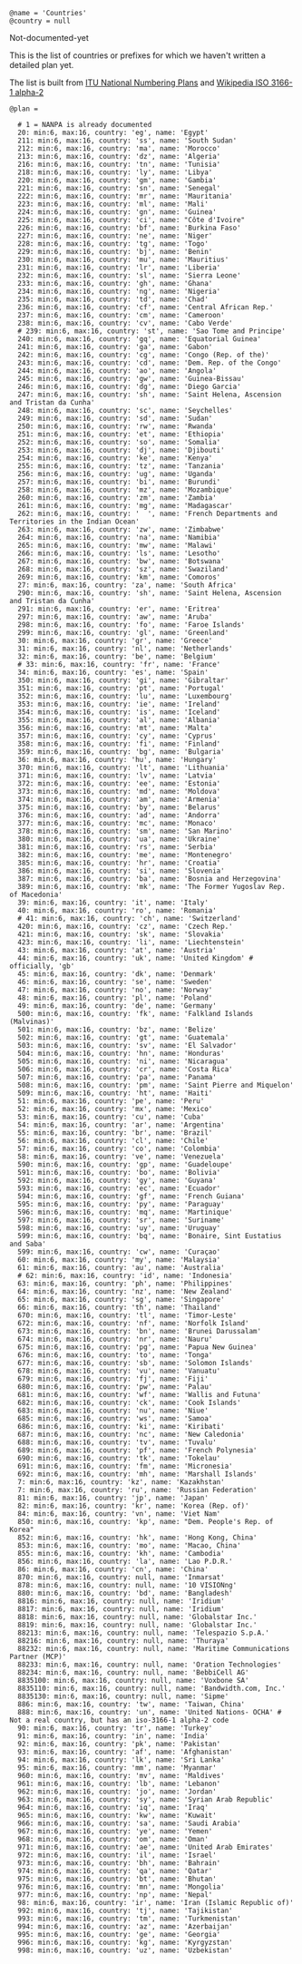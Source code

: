     @name = 'Countries'
    @country = null

Not-documented-yet

This is the list of countries or prefixes for which we haven't written a detailed plan yet.

The list is built from
[ITU National Numbering Plans](https://www.itu.int/oth/T0202.aspx?parent=T0202)
and
[Wikipedia ISO 3166-1 alpha-2](https://en.wikipedia.org/wiki/ISO_3166-1_alpha-2)

    @plan =

      # 1 = NANPA is already documented
      20: min:6, max:16, country: 'eg', name: 'Egypt'
      211: min:6, max:16, country: 'ss', name: 'South Sudan'
      212: min:6, max:16, country: 'ma', name: 'Morocco'
      213: min:6, max:16, country: 'dz', name: 'Algeria'
      216: min:6, max:16, country: 'tn', name: 'Tunisia'
      218: min:6, max:16, country: 'ly', name: 'Libya'
      220: min:6, max:16, country: 'gm', name: 'Gambia'
      221: min:6, max:16, country: 'sn', name: 'Senegal'
      222: min:6, max:16, country: 'mr', name: 'Mauritania'
      223: min:6, max:16, country: 'ml', name: 'Mali'
      224: min:6, max:16, country: 'gn', name: 'Guinea'
      225: min:6, max:16, country: 'ci', name: "Côte d'Ivoire"
      226: min:6, max:16, country: 'bf', name: 'Burkina Faso'
      227: min:6, max:16, country: 'ne', name: 'Niger'
      228: min:6, max:16, country: 'tg', name: 'Togo'
      229: min:6, max:16, country: 'bj', name: 'Benin'
      230: min:6, max:16, country: 'mu', name: 'Mauritius'
      231: min:6, max:16, country: 'lr', name: 'Liberia'
      232: min:6, max:16, country: 'sl', name: 'Sierra Leone'
      233: min:6, max:16, country: 'gh', name: 'Ghana'
      234: min:6, max:16, country: 'ng', name: 'Nigeria'
      235: min:6, max:16, country: 'td', name: 'Chad'
      236: min:6, max:16, country: 'cf', name: 'Central African Rep.'
      237: min:6, max:16, country: 'cm', name: 'Cameroon'
      238: min:6, max:16, country: 'cv', name: 'Cabo Verde'
      # 239: min:6, max:16, country: 'st', name: 'Sao Tome and Principe'
      240: min:6, max:16, country: 'gq', name: 'Equatorial Guinea'
      241: min:6, max:16, country: 'ga', name: 'Gabon'
      242: min:6, max:16, country: 'cg', name: 'Congo (Rep. of the)'
      243: min:6, max:16, country: 'cd', name: 'Dem. Rep. of the Congo'
      244: min:6, max:16, country: 'ao', name: 'Angola'
      245: min:6, max:16, country: 'gw', name: 'Guinea-Bissau'
      246: min:6, max:16, country: 'dg', name: 'Diego Garcia'
      247: min:6, max:16, country: 'sh', name: 'Saint Helena, Ascension and Tristan da Cunha'
      248: min:6, max:16, country: 'sc', name: 'Seychelles'
      249: min:6, max:16, country: 'sd', name: 'Sudan'
      250: min:6, max:16, country: 'rw', name: 'Rwanda'
      251: min:6, max:16, country: 'et', name: 'Ethiopia'
      252: min:6, max:16, country: 'so', name: 'Somalia'
      253: min:6, max:16, country: 'dj', name: 'Djibouti'
      254: min:6, max:16, country: 'ke', name: 'Kenya'
      255: min:6, max:16, country: 'tz', name: 'Tanzania'
      256: min:6, max:16, country: 'ug', name: 'Uganda'
      257: min:6, max:16, country: 'bi', name: 'Burundi'
      258: min:6, max:16, country: 'mz', name: 'Mozambique'
      260: min:6, max:16, country: 'zm', name: 'Zambia'
      261: min:6, max:16, country: 'mg', name: 'Madagascar'
      262: min:6, max:16, country: '  ', name: 'French Departments and Territories in the Indian Ocean'
      263: min:6, max:16, country: 'zw', name: 'Zimbabwe'
      264: min:6, max:16, country: 'na', name: 'Namibia'
      265: min:6, max:16, country: 'mw', name: 'Malawi'
      266: min:6, max:16, country: 'ls', name: 'Lesotho'
      267: min:6, max:16, country: 'bw', name: 'Botswana'
      268: min:6, max:16, country: 'sz', name: 'Swaziland'
      269: min:6, max:16, country: 'km', name: 'Comoros'
      27: min:6, max:16, country: 'za', name: 'South Africa'
      290: min:6, max:16, country: 'sh', name: 'Saint Helena, Ascension and Tristan da Cunha'
      291: min:6, max:16, country: 'er', name: 'Eritrea'
      297: min:6, max:16, country: 'aw', name: 'Aruba'
      298: min:6, max:16, country: 'fo', name: 'Faroe Islands'
      299: min:6, max:16, country: 'gl', name: 'Greenland'
      30: min:6, max:16, country: 'gr', name: 'Greece'
      31: min:6, max:16, country: 'nl', name: 'Netherlands'
      32: min:6, max:16, country: 'be', name: 'Belgium'
      # 33: min:6, max:16, country: 'fr', name: 'France'
      34: min:6, max:16, country: 'es', name: 'Spain'
      350: min:6, max:16, country: 'gi', name: 'Gibraltar'
      351: min:6, max:16, country: 'pt', name: 'Portugal'
      352: min:6, max:16, country: 'lu', name: 'Luxembourg'
      353: min:6, max:16, country: 'ie', name: 'Ireland'
      354: min:6, max:16, country: 'is', name: 'Iceland'
      355: min:6, max:16, country: 'al', name: 'Albania'
      356: min:6, max:16, country: 'mt', name: 'Malta'
      357: min:6, max:16, country: 'cy', name: 'Cyprus'
      358: min:6, max:16, country: 'fi', name: 'Finland'
      359: min:6, max:16, country: 'bg', name: 'Bulgaria'
      36: min:6, max:16, country: 'hu', name: 'Hungary'
      370: min:6, max:16, country: 'lt', name: 'Lithuania'
      371: min:6, max:16, country: 'lv', name: 'Latvia'
      372: min:6, max:16, country: 'ee', name: 'Estonia'
      373: min:6, max:16, country: 'md', name: 'Moldova'
      374: min:6, max:16, country: 'am', name: 'Armenia'
      375: min:6, max:16, country: 'by', name: 'Belarus'
      376: min:6, max:16, country: 'ad', name: 'Andorra'
      377: min:6, max:16, country: 'mc', name: 'Monaco'
      378: min:6, max:16, country: 'sm', name: 'San Marino'
      380: min:6, max:16, country: 'ua', name: 'Ukraine'
      381: min:6, max:16, country: 'rs', name: 'Serbia'
      382: min:6, max:16, country: 'me', name: 'Montenegro'
      385: min:6, max:16, country: 'hr', name: 'Croatia'
      386: min:6, max:16, country: 'si', name: 'Slovenia'
      387: min:6, max:16, country: 'ba', name: 'Bosnia and Herzegovina'
      389: min:6, max:16, country: 'mk', name: 'The Former Yugoslav Rep. of Macedonia'
      39: min:6, max:16, country: 'it', name: 'Italy'
      40: min:6, max:16, country: 'ro', name: 'Romania'
      # 41: min:6, max:16, country: 'ch', name: 'Switzerland'
      420: min:6, max:16, country: 'cz', name: 'Czech Rep.'
      421: min:6, max:16, country: 'sk', name: 'Slovakia'
      423: min:6, max:16, country: 'li', name: 'Liechtenstein'
      43: min:6, max:16, country: 'at', name: 'Austria'
      44: min:6, max:16, country: 'uk', name: 'United Kingdom' # officially, 'gb'
      45: min:6, max:16, country: 'dk', name: 'Denmark'
      46: min:6, max:16, country: 'se', name: 'Sweden'
      47: min:6, max:16, country: 'no', name: 'Norway'
      48: min:6, max:16, country: 'pl', name: 'Poland'
      49: min:6, max:16, country: 'de', name: 'Germany'
      500: min:6, max:16, country: 'fk', name: 'Falkland Islands (Malvinas)'
      501: min:6, max:16, country: 'bz', name: 'Belize'
      502: min:6, max:16, country: 'gt', name: 'Guatemala'
      503: min:6, max:16, country: 'sv', name: 'El Salvador'
      504: min:6, max:16, country: 'hn', name: 'Honduras'
      505: min:6, max:16, country: 'ni', name: 'Nicaragua'
      506: min:6, max:16, country: 'cr', name: 'Costa Rica'
      507: min:6, max:16, country: 'pa', name: 'Panama'
      508: min:6, max:16, country: 'pm', name: 'Saint Pierre and Miquelon'
      509: min:6, max:16, country: 'ht', name: 'Haiti'
      51: min:6, max:16, country: 'pe', name: 'Peru'
      52: min:6, max:16, country: 'mx', name: 'Mexico'
      53: min:6, max:16, country: 'cu', name: 'Cuba'
      54: min:6, max:16, country: 'ar', name: 'Argentina'
      55: min:6, max:16, country: 'br', name: 'Brazil'
      56: min:6, max:16, country: 'cl', name: 'Chile'
      57: min:6, max:16, country: 'co', name: 'Colombia'
      58: min:6, max:16, country: 've', name: 'Venezuela'
      590: min:6, max:16, country: 'gp', name: 'Guadeloupe'
      591: min:6, max:16, country: 'bo', name: 'Bolivia'
      592: min:6, max:16, country: 'gy', name: 'Guyana'
      593: min:6, max:16, country: 'ec', name: 'Ecuador'
      594: min:6, max:16, country: 'gf', name: 'French Guiana'
      595: min:6, max:16, country: 'py', name: 'Paraguay'
      596: min:6, max:16, country: 'mq', name: 'Martinique'
      597: min:6, max:16, country: 'sr', name: 'Suriname'
      598: min:6, max:16, country: 'uy', name: 'Uruguay'
      599: min:6, max:16, country: 'bq', name: 'Bonaire, Sint Eustatius and Saba'
      599: min:6, max:16, country: 'cw', name: 'Curaçao'
      60: min:6, max:16, country: 'my', name: 'Malaysia'
      61: min:6, max:16, country: 'au', name: 'Australia'
      # 62: min:6, max:16, country: 'id', name: 'Indonesia'
      63: min:6, max:16, country: 'ph', name: 'Philippines'
      64: min:6, max:16, country: 'nz', name: 'New Zealand'
      65: min:6, max:16, country: 'sg', name: 'Singapore'
      66: min:6, max:16, country: 'th', name: 'Thailand'
      670: min:6, max:16, country: 'tl', name: 'Timor-Leste'
      672: min:6, max:16, country: 'nf', name: 'Norfolk Island'
      673: min:6, max:16, country: 'bn', name: 'Brunei Darussalam'
      674: min:6, max:16, country: 'nr', name: 'Nauru'
      675: min:6, max:16, country: 'pg', name: 'Papua New Guinea'
      676: min:6, max:16, country: 'to', name: 'Tonga'
      677: min:6, max:16, country: 'sb', name: 'Solomon Islands'
      678: min:6, max:16, country: 'vu', name: 'Vanuatu'
      679: min:6, max:16, country: 'fj', name: 'Fiji'
      680: min:6, max:16, country: 'pw', name: 'Palau'
      681: min:6, max:16, country: 'wf', name: 'Wallis and Futuna'
      682: min:6, max:16, country: 'ck', name: 'Cook Islands'
      683: min:6, max:16, country: 'nu', name: 'Niue'
      685: min:6, max:16, country: 'ws', name: 'Samoa'
      686: min:6, max:16, country: 'ki', name: 'Kiribati'
      687: min:6, max:16, country: 'nc', name: 'New Caledonia'
      688: min:6, max:16, country: 'tv', name: 'Tuvalu'
      689: min:6, max:16, country: 'pf', name: 'French Polynesia'
      690: min:6, max:16, country: 'tk', name: 'Tokelau'
      691: min:6, max:16, country: 'fm', name: 'Micronesia'
      692: min:6, max:16, country: 'mh', name: 'Marshall Islands'
      7: min:6, max:16, country: 'kz', name: 'Kazakhstan'
      7: min:6, max:16, country: 'ru', name: 'Russian Federation'
      81: min:6, max:16, country: 'jp', name: 'Japan'
      82: min:6, max:16, country: 'kr', name: 'Korea (Rep. of)'
      84: min:6, max:16, country: 'vn', name: 'Viet Nam'
      850: min:6, max:16, country: 'kp', name: "Dem. People's Rep. of Korea"
      852: min:6, max:16, country: 'hk', name: 'Hong Kong, China'
      853: min:6, max:16, country: 'mo', name: 'Macao, China'
      855: min:6, max:16, country: 'kh', name: 'Cambodia'
      856: min:6, max:16, country: 'la', name: 'Lao P.D.R.'
      86: min:6, max:16, country: 'cn', name: 'China'
      870: min:6, max:16, country: null, name: 'Inmarsat'
      878: min:6, max:16, country: null, name: '10 VISIONng'
      880: min:6, max:16, country: 'bd', name: 'Bangladesh'
      8816: min:6, max:16, country: null, name: 'Iridium'
      8817: min:6, max:16, country: null, name: 'Iridium'
      8818: min:6, max:16, country: null, name: 'Globalstar Inc.'
      8819: min:6, max:16, country: null, name: 'Globalstar Inc.'
      88213: min:6, max:16, country: null, name: 'Telespazio S.p.A.'
      88216: min:6, max:16, country: null, name: 'Thuraya'
      88232: min:6, max:16, country: null, name: 'Maritime Communications Partner (MCP)'
      88233: min:6, max:16, country: null, name: 'Oration Technologies'
      88234: min:6, max:16, country: null, name: 'BebbiCell AG'
      8835100: min:6, max:16, country: null, name: 'Voxbone SA'
      8835110: min:6, max:16, country: null, name: 'Bandwidth.com, Inc.'
      8835130: min:6, max:16, country: null, name: 'Sipme'
      886: min:6, max:16, country: 'tw', name: 'Taiwan, China'
      888: min:6, max:16, country: 'un', name: 'United Nations- OCHA' # Not a real country, but has an iso-3166-1 alpha-2 code
      90: min:6, max:16, country: 'tr', name: 'Turkey'
      91: min:6, max:16, country: 'in', name: 'India'
      92: min:6, max:16, country: 'pk', name: 'Pakistan'
      93: min:6, max:16, country: 'af', name: 'Afghanistan'
      94: min:6, max:16, country: 'lk', name: 'Sri Lanka'
      95: min:6, max:16, country: 'mm', name: 'Myanmar'
      960: min:6, max:16, country: 'mv', name: 'Maldives'
      961: min:6, max:16, country: 'lb', name: 'Lebanon'
      962: min:6, max:16, country: 'jo', name: 'Jordan'
      963: min:6, max:16, country: 'sy', name: 'Syrian Arab Republic'
      964: min:6, max:16, country: 'iq', name: 'Iraq'
      965: min:6, max:16, country: 'kw', name: 'Kuwait'
      966: min:6, max:16, country: 'sa', name: 'Saudi Arabia'
      967: min:6, max:16, country: 'ye', name: 'Yemen'
      968: min:6, max:16, country: 'om', name: 'Oman'
      971: min:6, max:16, country: 'ae', name: 'United Arab Emirates'
      972: min:6, max:16, country: 'il', name: 'Israel'
      973: min:6, max:16, country: 'bh', name: 'Bahrain'
      974: min:6, max:16, country: 'qa', name: 'Qatar'
      975: min:6, max:16, country: 'bt', name: 'Bhutan'
      976: min:6, max:16, country: 'mn', name: 'Mongolia'
      977: min:6, max:16, country: 'np', name: 'Nepal'
      98: min:6, max:16, country: 'ir', name: 'Iran (Islamic Republic of)'
      992: min:6, max:16, country: 'tj', name: 'Tajikistan'
      993: min:6, max:16, country: 'tm', name: 'Turkmenistan'
      994: min:6, max:16, country: 'az', name: 'Azerbaijan'
      995: min:6, max:16, country: 'ge', name: 'Georgia'
      996: min:6, max:16, country: 'kg', name: 'Kyrgyzstan'
      998: min:6, max:16, country: 'uz', name: 'Uzbekistan'
